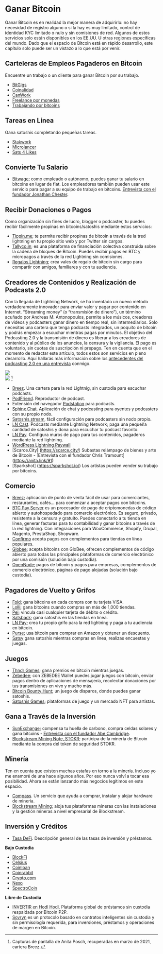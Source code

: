 # Ganar Bitcoin
Ganar Bitcoin es en realidad la mejor manera de adquirirlo: no hay necesidad de registro alguno o si la hay es muy limitado, control de identidad KYC limitado o nulo y sin comisiones de red. Algunos de estos servicios solo están disponibles en los EE.UU. U otras regiones específicas del mundo. Dado que el espacio de Bitcoin está en rápido desarrollo, este capítulo solo puede ser un vistazo a lo que está por venir.

## Carteleras de Empleos Pagaderos en Bitcoin
Encuentre un trabajo o un cliente para ganar Bitcoin por su trabajo.
* [BitGigs](https://bitgigs.com/)  
* [Coinalidad](https://coinality.com/)  
* [CanWork](https://www.canwork.io/)  
* [Freelance por monedas](https://freelanceforcoins.com/projects)  
* [Trabajando por bitcoins](https://workingforbitcoins.com/)  

## Tareas en Línea
Gana satoshis completando pequeñas tareas.
* [Stakwork](https://stakwork.com)  
* [Microlancer](https://microlancer.io/)  
* [Sats 4 Likes](https://kriptode.com/satsforlikes/index.html)  

## Convierte Tu Salario
* [Bitwage](https://www.bitwage.com/); como empleado o autónomo, puedes ganar tu salario en bitcoins en lugar de fiat. Los empleadores también pueden usar este servicio para pagar a su equipo de trabajo en bitcoins. [Entrevista con el fundador Jonathan Chester](https://anita.link/106).

## Recibir Donaciones o Pagos
Como organización sin fines de lucro, blogger o podcaster, tu puedes recibir fácilmente propinas en bitcoins/satoshis mediante estos servicios:

* [Tippin.me](https://tippin.me/); te permite recibir propinas de bitcoin a través de la tred lightning en tu propio sitio web y por Twitter sin cargos.  
* [Tallyco.in](https://tallyco.in/); es una plataforma de financiación colectiva construida sobre la cadena de bloques de Bitcoin. Puedes recibir pagos en BTC y micropagos a través de la red Lightning sin comisiones.
* [Regalos Lightning](https://lightning.gifts/); crea vales de regalo de bitcoin sin cargo para compartir con amigos, familiares y con tu audiencia.

## Creadores de Contenidos y Realización de Podcasts 2.0
Con la llegada de Lightning Network, se ha inventado un nuevo método verdaderamente innovador para enviar valor y pagar por contenido en Internet. “Streaming money” (o “transmisión de dinero”), un término acuñado por Andreas M. Antonopoulos, permite a los músicos, creadores de videos y podcasters ganar dinero en tiempo real, sin intermediarios. Solo necesitas una cartera que tenga podcasts integrados, un poquito de bitcoin y podrás empezar a escuchar mientras pagas por minutos. El objetivo del Podcasting 2.0 y la transmisión de dinero es liberar a los creadores de contenido y al público de los anuncios, la censura y la vigilancia. El pago es voluntario, sin cuotas de suscripción ni prepago. Ten en cuenta que en el momento de redactar este artículo, todos estos son servicios en pleno desarrollo. Aquí hallarás más información sobre los [antecedentes del podcasting 2.0 en una entrevista](https://anita.link/pod2) conmigo.

![](assets/_breez-podcast.png)  
![](assets/_breez-podcast-boost.png) [^78]

* [Breez](https://breez.technology/). Una cartera para la red Lightnig, sin custodia para escuchar podcasts.  
* [PodFriend](https://web.podfriend.com/). Reproductor de podcast.  
* Extensión del navegador [Podstation](https://podstation.github.io/) para podcasts.  
* [Sphinx Chat](https://sphinx.chat/). Aplicación de chat y podcasting para oyentes y podcasters con su propio nodo.  
* [Satoshis.stream](https://satoshis.stream/), fácil configuración para podcasters sin nodo propio.  
* [LN Cast](https://lncast.com/). Podcasts mediante Lightning Network; paga una pequeña cantidad de satoshis y dona para escuchar tu podcast favorito.  
* [LN Pay](https://lnpay.co/). Configura muros de pago para tus contenidos, pagaderos mediante la red lightning.  
* [WordPress Lightning Paywall](https://lightning-paywall.coincharge.io/)  
* [Scarce.City] (https://scarce.city/) Subastas relámpago de bienes y arte de Bitcoin - [Entrevista con el fundador Chris Tramount] (https://anita.link/91)
* [Sparkshot] (https://sparkshot.io/) Los artistas pueden vender su trabajo por bitcoins.

## Comercio
* [Breez](https://breez.technology/#business); aplicación de punto de venta fácil de usar para comerciantes, restaurantes, cafés… para comenzar a aceptar pagos con bitcoins.
* [BTC Pay Server](https://btcpayserver.org/) es un procesador de pago de criptomonedas de código abierto y autohospedado para comercio electrónico. Es seguro, privado, resistente a la censura y gratuito. Puedes conectarlo a tu tienda en línea, generar facturas para tu contabilidad y ganar bitcoins a través de la red lightning. Con integraciones para WooCommerce, Shopify, Drupal, Magento, PrestaShop, Shopware.  
* [Confirmo](https://confirmo.net/) acepta pagos con complementos para tiendas en línea populares.  
* [Globee](https://globee.com/); acepta bitcoins con GloBee, ofrecen complementos de código abierto para todas las principales plataformas de comercio electrónico por una comisión (solución bajo custodia).
* [OpenNode](https://www.opennode.com/); pagos de bitcoin y pagos para empresas, complementos de comercio electrónico, páginas de pago alojadas (solución bajo custodia).

## Pagadores de Vuelto y Grifos
* [Fold](https://foldapp.com/); gana bitcoins en cada compra con tu tarjeta VISA.  
* [Lolli](https://www.lolli.com/); gana bitcoins cuando compras en más de 1,000 tiendas.  
* [Pei](https://getpei.com/); vincula casi cualquier tarjeta de débito o crédito.  
* [Satsback](https://satsback.com/en); gana satoshis en las tiendas en línea.  
* [LN Pay](https://lnpay.co/faucets/); crea tu propio grifo para la red lightning y paga a tu audiencia en bitcoin.
* [Purse](https://purse.io); usa bitcoin para comprar en Amazon y obtener un descuento.
* [Satsy](https://satsy.com/) gana satoshis mientras compras en línea, realizas encuestas y juegas.

## Juegos
* [Thndr Games](https://thndr.games/games); gana premios en bitcoin mientras juegas.  
* [Zebedee](https://zebedee.io/); con ZEBEDEE Wallet puedes jugar juegos con bitcoin, enviar pagos dentro de aplicaciones de mensajería, recolectar donaciones por tus transmisiones en vivo y mucho más.
* [Bitcoin Bounty Hunt](https://bitcoinbountyhunt.com/); un juego de disparos, donde puedes ganar satoshis.
* [Satoshis Games](https://satoshis.games/); plataformas de juego y un mercado NFT para artistas.

## Gana a Través de la Inversión
* [SunExchange](https://thesunexchange.com/); compensa tu huella de carbono, compra celdas solares y gana bitcoins - [Entrevista con el fundador Abe Cambridge](https://anita.link/104).  
* [Blockstream Mining Note, STOKR](https://blockstream.com/finance/bmn/); participa de la minería de Bitcoin mediante la compra del token de seguridad STOKR.  

## Minería
Ten en cuenta que existen muchas estafas en torno a la minería. Incluso yo me enamoré de una hace algunos años. Por eso nunca volví a tocar esa posibilidad. Ahora se están lanzando más negocios legítimos en este espacio.

* [Compass](https://compassmining.io/). Un servicio que ayuda a comprar, instalar y alojar hardware de minería.
* [Blockstream Mining](https://blockstream.com/mining/); aloja tus plataformas mineras con las instalaciones y la gestión mineras a nivel empresarial de Blockstream.

## Inversión y Créditos
* [Tasa DeFi](https://defirate.com/). Descripción general de las tasas de inversión y préstamos.  

**Bajo Custodia**
* [BlockFi](https://blockfi.com/)  
* [Celsius](https://celsius.network/borrow-dollars-using-crypto-as-collateral/)  
* [Coinloan](https://coinloan.io/)  
* [Coinrabbit](https://coinrabbit.io/)  
* [Crypto.com](https://crypto.com/earn)  
* [Nexo](https://nexo.io/borrow)  
* [SpectroCoin](https://spectrocoin.com/)  

**Libre de Custodia**
* [INVERTIR en Hodl Hodl](https://lend.hodlhodl.com/). Plataforma global de préstamos sin custodia respaldada por Bitcoin P2P.
* [Sovryn](https://sovryn.app) es un protocolo basado en contratos inteligentes sin custodia y sin permisología requerida, para inversiones, préstamos y operaciones de margen en Bitcoin.

[^78]: Capturas de pantalla de Anita Posch, recuperadas en marzo de 2021, cartera Breez.  
